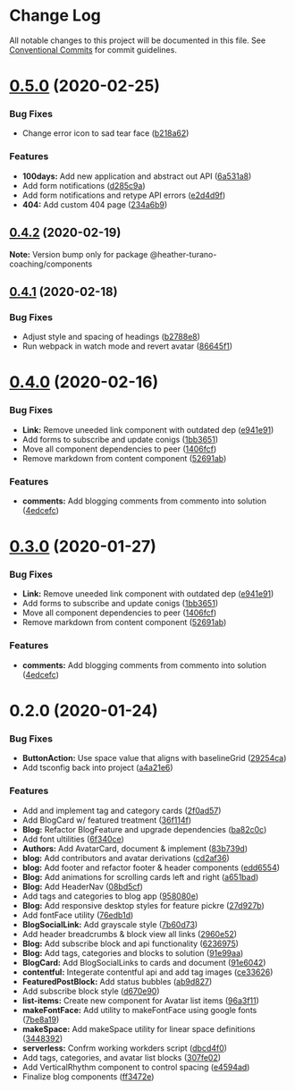 # Change Log

All notable changes to this project will be documented in this file.
See [Conventional Commits](https://conventionalcommits.org) for commit guidelines.

# [0.5.0](https://gitlab.com/imaginedelements/heather-turano-coaching/live-life-mindful/compare/@heather-turano-coaching/components@0.4.2...@heather-turano-coaching/components@0.5.0) (2020-02-25)

### Bug Fixes

- Change error icon to sad tear face ([b218a62](https://gitlab.com/imaginedelements/heather-turano-coaching/live-life-mindful/commit/b218a625851a79b5ef8c60b025504a51fe53bb68))

### Features

- **100days:** Add new application and abstract out API ([6a531a8](https://gitlab.com/imaginedelements/heather-turano-coaching/live-life-mindful/commit/6a531a88819b92ee04d342889572c30ca1030116))
- Add form notifications ([d285c9a](https://gitlab.com/imaginedelements/heather-turano-coaching/live-life-mindful/commit/d285c9a6f21afe98eaad6ff4df4681bd2c6e4a7f))
- Add form notifications and retype API errors ([e2d4d9f](https://gitlab.com/imaginedelements/heather-turano-coaching/live-life-mindful/commit/e2d4d9f85010703bf48e6ef986f0b7b97150769d))
- **404:** Add custom 404 page ([234a6b9](https://gitlab.com/imaginedelements/heather-turano-coaching/live-life-mindful/commit/234a6b9124b4b6676d56cf3f107002a759dcb63a))

## [0.4.2](https://gitlab.com/imaginedelements/heather-turano-coaching/live-life-mindful/compare/@heather-turano-coaching/components@0.4.1...@heather-turano-coaching/components@0.4.2) (2020-02-19)

**Note:** Version bump only for package @heather-turano-coaching/components

## [0.4.1](https://gitlab.com/imaginedelements/heather-turano-coaching/live-life-mindful/compare/@heather-turano-coaching/components@0.4.0...@heather-turano-coaching/components@0.4.1) (2020-02-18)

### Bug Fixes

- Adjust style and spacing of headings ([b2788e8](https://gitlab.com/imaginedelements/heather-turano-coaching/live-life-mindful/commit/b2788e88756e384b7bf9e721df8b14cd66a7c338))
- Run webpack in watch mode and revert avatar ([86645f1](https://gitlab.com/imaginedelements/heather-turano-coaching/live-life-mindful/commit/86645f1e022eb844dd0f0e8d5910c854e2783378))

# [0.4.0](https://gitlab.com/imaginedelements/heather-turano-coaching/live-life-mindful/compare/@heather-turano-coaching/components@0.2.0...@heather-turano-coaching/components@0.4.0) (2020-02-16)

### Bug Fixes

- **Link:** Remove uneeded link component with outdated dep ([e941e91](https://gitlab.com/imaginedelements/heather-turano-coaching/live-life-mindful/commit/e941e91398ddcfef2ae4e754fea2b415f3c94f43))
- Add forms to subscribe and update conigs ([1bb3651](https://gitlab.com/imaginedelements/heather-turano-coaching/live-life-mindful/commit/1bb36517388e12332f2cefaccf5130f09dc86d88))
- Move all component dependencies to peer ([1406fcf](https://gitlab.com/imaginedelements/heather-turano-coaching/live-life-mindful/commit/1406fcf8e31fe8d6e086b78f8064d3bbb6c92163))
- Remove markdown from content component ([52691ab](https://gitlab.com/imaginedelements/heather-turano-coaching/live-life-mindful/commit/52691abab9eb06443ba18af379d2dec3d943415b))

### Features

- **comments:** Add blogging comments from commento into solution ([4edcefc](https://gitlab.com/imaginedelements/heather-turano-coaching/live-life-mindful/commit/4edcefca04eedf629062f2629b1971660aba547a))

# [0.3.0](https://gitlab.com/imaginedelements/heather-turano-coaching/live-life-mindful/compare/@heather-turano-coaching/components@0.2.0...@heather-turano-coaching/components@0.3.0) (2020-01-27)

### Bug Fixes

- **Link:** Remove uneeded link component with outdated dep ([e941e91](https://gitlab.com/imaginedelements/heather-turano-coaching/live-life-mindful/commit/e941e91398ddcfef2ae4e754fea2b415f3c94f43))
- Add forms to subscribe and update conigs ([1bb3651](https://gitlab.com/imaginedelements/heather-turano-coaching/live-life-mindful/commit/1bb36517388e12332f2cefaccf5130f09dc86d88))
- Move all component dependencies to peer ([1406fcf](https://gitlab.com/imaginedelements/heather-turano-coaching/live-life-mindful/commit/1406fcf8e31fe8d6e086b78f8064d3bbb6c92163))
- Remove markdown from content component ([52691ab](https://gitlab.com/imaginedelements/heather-turano-coaching/live-life-mindful/commit/52691abab9eb06443ba18af379d2dec3d943415b))

### Features

- **comments:** Add blogging comments from commento into solution ([4edcefc](https://gitlab.com/imaginedelements/heather-turano-coaching/live-life-mindful/commit/4edcefca04eedf629062f2629b1971660aba547a))

# 0.2.0 (2020-01-24)

### Bug Fixes

- **ButtonAction:** Use space value that aligns with baselineGrid ([29254ca](https://gitlab.com/imaginedelements/heather-turano-coaching/live-life-mindful/commit/29254ca1ad1338f8291ee81fa5b9fe23c28130ba))
- Add tsconfig back into project ([a4a21e6](https://gitlab.com/imaginedelements/heather-turano-coaching/live-life-mindful/commit/a4a21e6ff4d513b4ffb8032d3d460281bc57f50d))

### Features

- Add and implement tag and category cards ([2f0ad57](https://gitlab.com/imaginedelements/heather-turano-coaching/live-life-mindful/commit/2f0ad5783b32f636e0d8894dad080a068a34be5b))
- Add BlogCard w/ featured treatment ([36f114f](https://gitlab.com/imaginedelements/heather-turano-coaching/live-life-mindful/commit/36f114f3005376f6a848b08305758bd10400830f))
- **Blog:** Refactor BlogFeature and upgrade dependencies ([ba82c0c](https://gitlab.com/imaginedelements/heather-turano-coaching/live-life-mindful/commit/ba82c0c6ad80b2ef3fc84cae678bc3283e382b39))
- Add font ultilities ([6f340ce](https://gitlab.com/imaginedelements/heather-turano-coaching/live-life-mindful/commit/6f340ce02b429324d81423c5149ba65693f63ad6))
- **Authors:** Add AvatarCard, document & implement ([83b739d](https://gitlab.com/imaginedelements/heather-turano-coaching/live-life-mindful/commit/83b739d35ab691eb53575f6e594138bfcecacc30))
- **blog:** Add contributors and avatar derivations ([cd2af36](https://gitlab.com/imaginedelements/heather-turano-coaching/live-life-mindful/commit/cd2af3603990de1c68898289ad6d8e5b58d6012c))
- **blog:** Add footer and refactor footer & header components ([edd6554](https://gitlab.com/imaginedelements/heather-turano-coaching/live-life-mindful/commit/edd65544f1d416a76a8e445a995ef34e7e9406f6))
- **Blog:** Add animations for scrolling cards left and right ([a651bad](https://gitlab.com/imaginedelements/heather-turano-coaching/live-life-mindful/commit/a651bad8c4b8e76fa48a8ee44af4a97853922de2))
- **Blog:** Add HeaderNav ([08bd5cf](https://gitlab.com/imaginedelements/heather-turano-coaching/live-life-mindful/commit/08bd5cffa1396f2c76d6d05b71cbf2345cd8a429))
- Add tags and categories to blog app ([958080e](https://gitlab.com/imaginedelements/heather-turano-coaching/live-life-mindful/commit/958080eee8981424a94c6c9d1cf1849858a81e4e))
- **Blog:** Add responsive desktop styles for feature pickre ([27d927b](https://gitlab.com/imaginedelements/heather-turano-coaching/live-life-mindful/commit/27d927b02692991b4e3b7cc0489a823431c97d9a))
- Add fontFace utility ([76edb1d](https://gitlab.com/imaginedelements/heather-turano-coaching/live-life-mindful/commit/76edb1d6dc80ca8e1c3a35541e8eef4d0966a658))
- **BlogSocialLink:** Add grayscale style ([7b60d73](https://gitlab.com/imaginedelements/heather-turano-coaching/live-life-mindful/commit/7b60d73274bb81f3ce2a095c8f5ed621f82521f3))
- Add header breadcrumbs & block view all links ([2960e52](https://gitlab.com/imaginedelements/heather-turano-coaching/live-life-mindful/commit/2960e52f349c7551e035331024c2c20ec07abb6e))
- **Blog:** Add subscribe block and api functionality ([6236975](https://gitlab.com/imaginedelements/heather-turano-coaching/live-life-mindful/commit/62369757368c20cc739482ad605bdba73b9dffc5))
- **Blog:** Add tags, categories and blocks to solution ([91e99aa](https://gitlab.com/imaginedelements/heather-turano-coaching/live-life-mindful/commit/91e99aaa39f03ac371a558a4f64c226620dccdf8))
- **BlogCard:** Add BlogSocialLinks to cards and document ([91e6042](https://gitlab.com/imaginedelements/heather-turano-coaching/live-life-mindful/commit/91e6042e435351549d2ee5df32e780636d488357))
- **contentful:** Integerate contentful api and add tag images ([ce33626](https://gitlab.com/imaginedelements/heather-turano-coaching/live-life-mindful/commit/ce33626712f5bdad58fa9ef2cc2eb753f4a35717))
- **FeaturedPostBlock:** Add status bubbles ([ab9d827](https://gitlab.com/imaginedelements/heather-turano-coaching/live-life-mindful/commit/ab9d8275b56b706012e82f2889940f461d7d420f))
- Add subscribe block style ([d670e90](https://gitlab.com/imaginedelements/heather-turano-coaching/live-life-mindful/commit/d670e90aea932df3d7ee9662e36e804adc580da1))
- **list-items:** Create new component for Avatar list items ([96a3f11](https://gitlab.com/imaginedelements/heather-turano-coaching/live-life-mindful/commit/96a3f11e8078a155e385180a605961a607afcd83))
- **makeFontFace:** Add utility to makeFontFace using google fonts ([7be8a19](https://gitlab.com/imaginedelements/heather-turano-coaching/live-life-mindful/commit/7be8a19cd892d9e1324485a95d8cc5f585258b17))
- **makeSpace:** Add makeSpace utility for linear space definitions ([3448392](https://gitlab.com/imaginedelements/heather-turano-coaching/live-life-mindful/commit/34483927e03016a31f427ca13a56389377023fad))
- **serverless:** Confrm working workders script ([dbcd4f0](https://gitlab.com/imaginedelements/heather-turano-coaching/live-life-mindful/commit/dbcd4f008a85110702785213799510711d5919bf))
- Add tags, categories, and avatar list blocks ([307fe02](https://gitlab.com/imaginedelements/heather-turano-coaching/live-life-mindful/commit/307fe02c4e95bcc47bd7773bb5940c8c0dde56d9))
- Add VerticalRhythm component to control spacing ([e4594ad](https://gitlab.com/imaginedelements/heather-turano-coaching/live-life-mindful/commit/e4594ad5437f3cd5c72fc86928ac6dc7f0b7578c))
- Finalize blog components ([ff3472e](https://gitlab.com/imaginedelements/heather-turano-coaching/live-life-mindful/commit/ff3472ec71355c4b477526d31b21297e89bfc94b))

